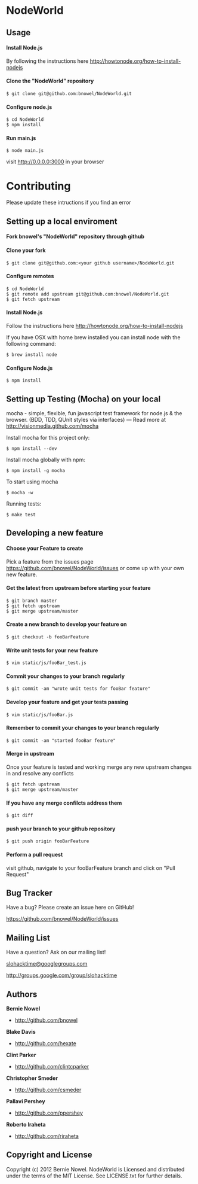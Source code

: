 NodeWorld
=========

Usage
-----

#### Install Node.js 

By following the instructions here http://howtonode.org/how-to-install-nodejs

#### Clone the "NodeWorld" repository

    $ git clone git@github.com:bnowel/NodeWorld.git

#### Configure node.js

    $ cd NodeWorld
    $ npm install

#### Run main.js

    $ node main.js

visit http://0.0.0.0:3000 in your browser


Contributing
============
Please update these intructions if you find an error

Setting up a local enviroment
-----------------------------
#### Fork bnowel's "NodeWorld" repository through github

#### Clone your fork

    $ git clone git@github.com:<your github username>/NodeWorld.git

#### Configure remotes 

    $ cd NodeWorld
    $ git remote add upstream git@github.com:bnowel/NodeWorld.git
    $ git fetch upstream

#### Install Node.js

 Follow the instructions here http://howtonode.org/how-to-install-nodejs

 If you have OSX with home brew installed you can install node with the following command:

    $ brew install node

#### Configure Node.js

    $ npm install

Setting up Testing (Mocha) on your local
------------------------------
mocha - simple, flexible, fun javascript test framework for node.js & the browser. (BDD, TDD, QUnit styles via interfaces) — Read more at http://visionmedia.github.com/mocha

Install mocha for this project only:
    
    $ npm install --dev

Install mocha globally with npm:

    $ npm install -g mocha

To start using mocha

    $ mocha -w

Running tests:

    $ make test

Developing a new feature
------------------------
#### Choose your Feature to create
Pick a feature from the issues page https://github.com/bnowel/NodeWorld/issues or come up with your own new feature.

#### Get the latest from upstream before starting your feature

    $ git branch master
    $ git fetch upstream
    $ git merge upstream/master

#### Create a new branch to develop your feature on

    $ git checkout -b fooBarFeature

#### Write unit tests for your new feature

    $ vim static/js/fooBar_test.js

#### Commit your changes to your branch regularly

    $ git commit -am "wrote unit tests for fooBar feature"

#### Develop your feature and get your tests passing

    $ vim static/js/fooBar.js

#### Remember to commit your changes to your branch regularly

    $ git commit -am "started fooBar feature"

#### Merge in upstream
Once your feature is tested and working merge any new upstream changes in and resolve any conflicts

    $ git fetch upstream
    $ git merge upstream/master

#### If you have any merge confilcts address them

    $ git diff

#### push your branch to your github repository

    $ git push origin fooBarFeature

#### Perform a pull request

visit github, navigate to your fooBarFeature branch and click on "Pull Request"

Bug Tracker
-----------

Have a bug? Please create an issue here on GitHub!

https://github.com/bnowel/NodeWorld/issues


Mailing List
------------

Have a question? Ask on our mailing list!

slohacktime@googlegroups.com

http://groups.google.com/group/slohacktime


Authors
-------

**Bernie Nowel**

+ http://github.com/bnowel

**Blake Davis**

+ http://github.com/hexate

**Clint Parker**

+ http://github.com/clintcparker

**Christopher Smeder**

+ http://github.com/csmeder

**Pallavi Pershey**

+ http://github.com/ppershey

**Roberto Iraheta**

+ http://github.com/riraheta

Copyright and License
---------------------

Copyright (c) 2012 Bernie Nowel. NodeWorld is Licensed and distributed under the terms of the MIT License. See LICENSE.txt for further details. 


